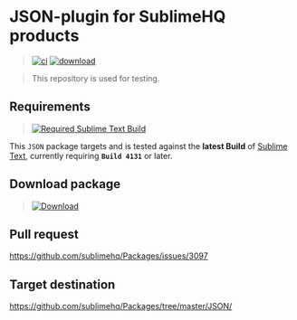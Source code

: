 # JSON-plugin for SublimeHQ products

> [![ci](https://github.com/jrappen/sublime-json/actions/workflows/ci.yml/badge.svg)](https://github.com/jrappen/sublime-json/actions/workflows/ci.yml)
> [![download](https://github.com/jrappen/sublime-json/actions/workflows/download.yml/badge.svg)](https://github.com/jrappen/sublime-json/actions/workflows/download.yml)

> This repository is used for testing.

## Requirements

> [![Required Sublime Text Build](https://img.shields.io/badge/Required%20ST%20Build-4131+-orange.svg?style=flat-square&logo=sublime-text)](https://www.sublimetext.com/dev)

This `JSON` package targets and is tested against the **latest Build** of [Sublime Text](https://www.sublimetext.com/dev), currently requiring **`Build 4131`** or later.

## Download package

> [![Download](https://img.shields.io/static/v1?label=download&message=JSON.sublime-package&color=brightgreen)](https://github.com/jrappen/sublime-json/blob/download/JSON.sublime-package?raw=true)

## Pull request

<https://github.com/sublimehq/Packages/issues/3097>

## Target destination

<https://github.com/sublimehq/Packages/tree/master/JSON/>
